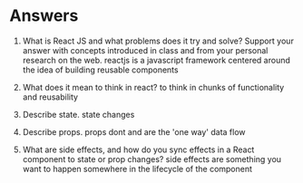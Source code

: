 # Answers

1. What is React JS and what problems does it try and solve? Support your answer with concepts introduced in class and from your personal research on the web.
reactjs is a javascript framework centered around the idea of building reusable components 

1. What does it mean to think in react?
to think in chunks of functionality and reusability

1. Describe state.
state changes

1. Describe props.
props dont and are the 'one way' data flow 

1. What are side effects, and how do you sync effects in a React component to state or prop changes?
side effects are something you want to happen somewhere in the lifecycle of the component
